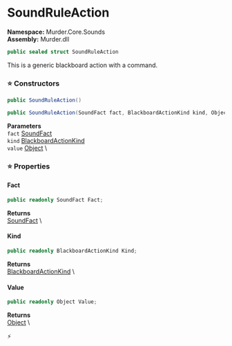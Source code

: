 # SoundRuleAction

**Namespace:** Murder.Core.Sounds \
**Assembly:** Murder.dll

```csharp
public sealed struct SoundRuleAction
```

This is a generic blackboard action with a command.

### ⭐ Constructors
```csharp
public SoundRuleAction()
```

```csharp
public SoundRuleAction(SoundFact fact, BlackboardActionKind kind, Object value)
```

**Parameters** \
`fact` [SoundFact](../../../Murder/Core/Sounds/SoundFact.html) \
`kind` [BlackboardActionKind](../../../Murder/Core/Dialogs/BlackboardActionKind.html) \
`value` [Object](https://learn.microsoft.com/en-us/dotnet/api/System.Object?view=net-7.0) \

### ⭐ Properties
#### Fact
```csharp
public readonly SoundFact Fact;
```

**Returns** \
[SoundFact](../../../Murder/Core/Sounds/SoundFact.html) \
#### Kind
```csharp
public readonly BlackboardActionKind Kind;
```

**Returns** \
[BlackboardActionKind](../../../Murder/Core/Dialogs/BlackboardActionKind.html) \
#### Value
```csharp
public readonly Object Value;
```

**Returns** \
[Object](https://learn.microsoft.com/en-us/dotnet/api/System.Object?view=net-7.0) \


⚡